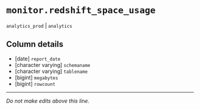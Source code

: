 # `monitor.redshift_space_usage`
`analytics_prod` | `analytics`

## Column details
* [date]      `report_date`
* [character varying] `schemaname`
* [character varying] `tablename`
* [bigint]    `megabytes`
* [bigint]    `rowcount`

-------------------------------------------------------------------------------
*Do not make edits above this line.*
